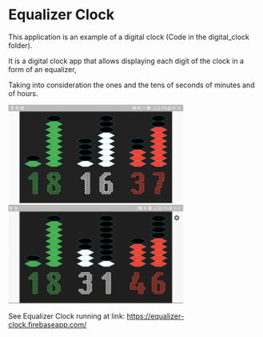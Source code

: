 # Equalizer Clock

This application is an example of a digital clock (Code in the digital_clock folder).

It is a digital clock app that allows displaying each digit of the clock in a form of an equalizer,

Taking into consideration the ones and the tens of seconds of minutes and of hours.

<img src='equalizer_clock.jpg' width='350'>
 
<img src='equalizer_clock.gif' width='350'>


See Equalizer Clock running at link: https://equalizer-clock.firebaseapp.com/

